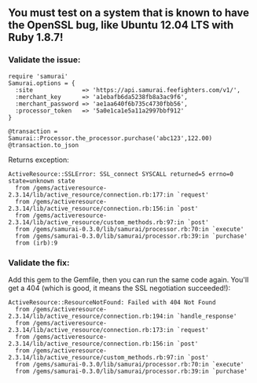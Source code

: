 ## You must test on a system that is known to have the OpenSSL bug, like Ubuntu 12.04 LTS with Ruby 1.8.7!

### Validate the issue:

    require 'samurai'
    Samurai.options = {
      :site              => 'https://api.samurai.feefighters.com/v1/',
      :merchant_key      => 'a1ebafb6da5238fb8a3ac9f6',
      :merchant_password => 'ae1aa640f6b735c4730fbb56',
      :processor_token   => '5a0e1ca1e5a11a2997bbf912'
    }

    @transaction = Samurai::Processor.the_processor.purchase('abc123',122.00)
    @transaction.to_json

Returns exception:

    ActiveResource::SSLError: SSL_connect SYSCALL returned=5 errno=0 state=unknown state
      from /gems/activeresource-2.3.14/lib/active_resource/connection.rb:177:in `request'
      from /gems/activeresource-2.3.14/lib/active_resource/connection.rb:156:in `post'
      from /gems/activeresource-2.3.14/lib/active_resource/custom_methods.rb:97:in `post'
      from /gems/samurai-0.3.0/lib/samurai/processor.rb:70:in `execute'
      from /gems/samurai-0.3.0/lib/samurai/processor.rb:39:in `purchase'
      from (irb):9


### Validate the fix:

Add this gem to the Gemfile, then you can run the same code again.  You'll get a 404 (which is good, it means the SSL negotiation succeeded!):

    ActiveResource::ResourceNotFound: Failed with 404 Not Found
      from /gems/activeresource-2.3.14/lib/active_resource/connection.rb:194:in `handle_response'
      from /gems/activeresource-2.3.14/lib/active_resource/connection.rb:173:in `request'
      from /gems/activeresource-2.3.14/lib/active_resource/connection.rb:156:in `post'
      from /gems/activeresource-2.3.14/lib/active_resource/custom_methods.rb:97:in `post'
      from /gems/samurai-0.3.0/lib/samurai/processor.rb:70:in `execute'
      from /gems/samurai-0.3.0/lib/samurai/processor.rb:39:in `purchase'
